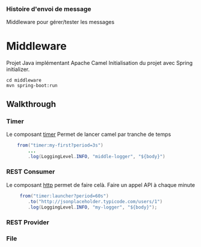 ### Histoire d'envoi de message
Middleware pour gérer/tester les messages


# Middleware
Projet Java implémentant Apache Camel
Initialisation du projet avec Spring initializer.

```
cd middleware
mvn spring-boot:run
```
## Walkthrough
### Timer
Le composant [timer](https://camel.apache.org/components/latest/timer-component.html) Permet de lancer camel par tranche de temps

```java
    from("timer:my-first?period=3s")
        ...
        .log(LoggingLevel.INFO, "middle-logger", "${body}")
```

### REST Consumer
Le composant [http](https://camel.apache.org/components/latest/http-component.html) permet de faire celà. Faire un appel API à chaque minute
```java
     from("timer:launcher?period=60s")
        .to("http://jsonplaceholder.typicode.com/users/1")
        .log(LoggingLevel.INFO, "my-logger", "${body}");
```

### REST Provider

### File